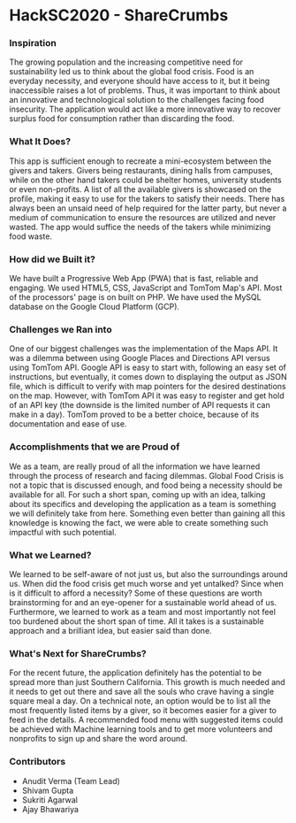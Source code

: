 # HackSC2020 - ShareCrumbs

### Inspiration
The growing population and the increasing competitive need for sustainability led us to think about the global food crisis. Food is an everyday necessity, and everyone should have access to it, but it being inaccessible raises a lot of problems. 
Thus, it was important to think about an innovative and technological solution to the challenges facing food insecurity. The application would act like a more innovative way to recover surplus food for consumption rather than discarding the food. 

### What It Does?
This app is sufficient enough to recreate a mini-ecosystem between the givers and takers. Givers being restaurants, dining halls from campuses, while on the other hand takers could be shelter homes, university students or even non-profits. A list of all the available givers is showcased on the profile, making it easy to use for the takers to satisfy their needs. There has always been an unsaid need of help required for the latter party, but never a medium of communication to ensure the resources are utilized and never wasted. The app would suffice the needs of the takers while minimizing food waste. 

### How did we Built it?
We have built a Progressive Web App (PWA) that is fast, reliable and engaging. We used HTML5, CSS, JavaScript and TomTom Map's API. Most of the processors' page is on built on PHP. We have used the MySQL database on the Google Cloud Platform (GCP). 


### Challenges we Ran into
One of our biggest challenges was the implementation of the Maps API. It was a dilemma between using Google Places and Directions API versus using TomTom API. Google API is easy to start with, following an easy set of instructions, but eventually, it comes down to displaying the output as JSON file, which is difficult to verify with map pointers for the desired destinations on the map. However, with TomTom API it was easy to register and get hold of an API key (the downside is the limited number of API requests it can make in a day). TomTom proved to be a better choice, because of its documentation and ease of use.

### Accomplishments that we are Proud of
We as a team, are really proud of all the information we have learned through the process of research and facing dilemmas. Global Food Crisis is not a topic that is discussed enough, and food being a necessity should be available for all. For such a short span, coming up with an idea, talking about its specifics and developing the application as a team is something we will definitely take from here. Something even better than gaining all this knowledge is knowing the fact, we were able to create something such impactful with such potential. 


### What we Learned?
We learned to be self-aware of not just us, but also the surroundings around us. When did the food crisis get much worse and yet untalked? Since when is it difficult to afford a necessity? Some of these questions are worth brainstorming for and an eye-opener for a sustainable world ahead of us. 
Furthermore, we learned to work as a team and most importantly not feel too burdened about the short span of time. All it takes is a sustainable approach and a brilliant idea, but easier said than done. 


### What's Next for ShareCrumbs?
For the recent future, the application definitely has the potential to be spread more than just Southern California. This growth is much needed and it needs to get out there and save all the souls who crave having a single square meal a day. On a technical note, an option would be to list all the most frequently listed items by a giver, so it becomes easier for a giver to feed in the details. A recommended food menu with suggested items could be achieved with Machine learning tools and to get more volunteers and nonprofits to sign up and share the word around.


### Contributors

* Anudit Verma (Team Lead)
* Shivam Gupta
* Sukriti Agarwal
* Ajay Bhawariya
